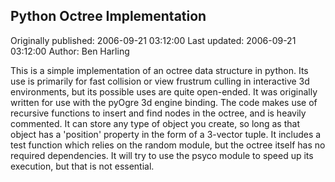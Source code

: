 ## Python Octree Implementation 
Originally published: 2006-09-21 03:12:00 
Last updated: 2006-09-21 03:12:00 
Author: Ben Harling 
 
This is a simple implementation of an octree data structure in python. Its use is primarily for fast collision or view frustrum culling in interactive 3d environments, but its possible uses are quite open-ended. It was originally written for use with the pyOgre 3d engine binding. The code makes use of recursive functions to insert and find nodes in the octree, and is heavily commented. It can store any type of object you create, so long as that object has a 'position' property in the form of a 3-vector tuple. It includes a test function which relies on the random module, but the octree itself has no required dependencies. It will try to use the psyco module to speed up its execution, but that is not essential.